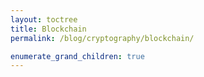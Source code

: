 ```yaml
---
layout: toctree
title: Blockchain
permalink: /blog/cryptography/blockchain/

enumerate_grand_children: true
---
```


